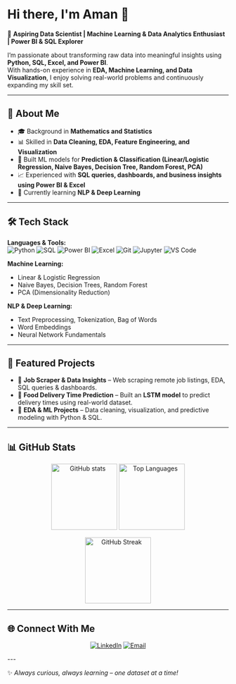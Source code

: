 # Hi there, I'm Aman 👋  

🚀 **Aspiring Data Scientist | Machine Learning & Data Analytics Enthusiast | Power BI & SQL Explorer**  

I’m passionate about transforming raw data into meaningful insights using **Python, SQL, Excel, and Power BI**.  
With hands-on experience in **EDA, Machine Learning, and Data Visualization**, I enjoy solving real-world problems and continuously expanding my skill set.  

---

## 🚀 About Me
- 🎓 Background in **Mathematics and Statistics**  
- 📊 Skilled in **Data Cleaning, EDA, Feature Engineering, and Visualization**  
- 🤖 Built ML models for **Prediction & Classification (Linear/Logistic Regression, Naive Bayes, Decision Tree, Random Forest, PCA)**  
- 📈 Experienced with **SQL queries, dashboards, and business insights using Power BI & Excel**  
- 🌱 Currently learning **NLP & Deep Learning**  

---

## 🛠️ Tech Stack  

**Languages & Tools:**  
![Python](https://img.shields.io/badge/Python-3776AB?style=flat&logo=python&logoColor=white) 
![SQL](https://img.shields.io/badge/SQL-003B57?style=flat&logo=postgresql&logoColor=white) 
![Power BI](https://img.shields.io/badge/PowerBI-F2C811?style=flat&logo=power-bi&logoColor=black) 
![Excel](https://img.shields.io/badge/Excel-217346?style=flat&logo=microsoft-excel&logoColor=white) 
![Git](https://img.shields.io/badge/Git-F05032?style=flat&logo=git&logoColor=white) 
![Jupyter](https://img.shields.io/badge/Jupyter-F37626?style=flat&logo=jupyter&logoColor=white) 
![VS Code](https://img.shields.io/badge/VSCode-0078d7?style=flat&logo=visual-studio-code&logoColor=white)  


**Machine Learning:**  
- Linear & Logistic Regression  
- Naive Bayes, Decision Trees, Random Forest  
- PCA (Dimensionality Reduction)  

**NLP & Deep Learning:**  
- Text Preprocessing, Tokenization, Bag of Words  
- Word Embeddings  
- Neural Network Fundamentals  

---

## 📂 Featured Projects  
- 📌 **Job Scraper & Data Insights** – Web scraping remote job listings, EDA, SQL queries & dashboards.  
- 📌 **Food Delivery Time Prediction** – Built an **LSTM model** to predict delivery times using real-world dataset.  
- 📌 **EDA & ML Projects** – Data cleaning, visualization, and predictive modeling with Python & SQL.  

---

## 📊 GitHub Stats  

<p align="center">
  <img src="https://github-readme-stats.vercel.app/api?username=Am4npal&show_icons=true&theme=tokyonight" alt="GitHub stats" height="150"/>
  <img src="https://github-readme-stats.vercel.app/api/top-langs/?username=Am4npal&layout=compact&theme=tokyonight" alt="Top Languages" height="150"/>
</p>

<p align="center">
  <img src="https://streak-stats.demolab.com?user=Am4npal&theme=tokyonight" alt="GitHub Streak" height="150"/>
</p>

---

## 🌐 Connect With Me  
<div align="center">
  
[![LinkedIn](https://img.shields.io/badge/LinkedIn-aman--pal-blue?logo=linkedin&logoColor=white)](https://www.linkedin.com/in/Am4npal)
[![Email](https://img.shields.io/badge/Email-amanpal%40gmail.com-red?logo=gmail&logoColor=white)](mailto:am4npal@gmail.com)
 
</div>
---

✨ *Always curious, always learning – one dataset at a time!*  
